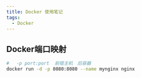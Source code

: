 ```yaml
---
title: Docker 使用笔记
tags: 
  - Docker
---
```



## Docker端口映射
```bash
# 　-p port:port  前宿主机　后容器
docker run -d -p 8080:8080 --name mynginx nginx
```
